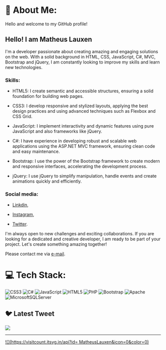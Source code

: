 # 💫 About Me:
Hello and welcome to my GitHub profile!

## Hello! I am Matheus Lauxen

I'm a developer passionate about creating amazing and engaging solutions on the web. With a solid background in HTML, CSS, JavaScript, C#, MVC, Bootstrap and jQuery, I am constantly looking to improve my skills and learn new technologies.

### Skills:

- HTML5: I create semantic and accessible structures, ensuring a solid foundation for building web pages.

- CSS3: I develop responsive and stylized layouts, applying the best design practices and using advanced techniques such as Flexbox and CSS Grid.

- JavaScript: I implement interactivity and dynamic features using pure JavaScript and also frameworks like jQuery.

- C#: I have experience in developing robust and scalable web applications using the ASP.NET MVC framework, ensuring clean code and easy maintenance.

- Bootstrap: I use the power of the Bootstrap framework to create modern and responsive interfaces, accelerating the development process.

- jQuery: I use jQuery to simplify manipulation, handle events and create animations quickly and efficiently.

### Social media:
- [Linkdin](https://www.linkedin.com/in/matheus-lauxen-849516208/),

- [Instagram](https://www.instagram.com/matheusvitorlauxen/),

- [Twitter](https://twitter.com/Matheuslauxenn).

I'm always open to new challenges and exciting collaborations. If you are looking for a dedicated and creative developer, I am ready to be part of your project. Let's create something amazing together!

Please contact me via [e-mail](matheusvitorlauxen6@gmail.com).


# 💻 Tech Stack:
![CSS3](https://img.shields.io/badge/css3-%231572B6.svg?style=for-the-badge&logo=css3&logoColor=white) ![C#](https://img.shields.io/badge/c%23-%23239120.svg?style=for-the-badge&logo=c-sharp&logoColor=white) ![JavaScript](https://img.shields.io/badge/javascript-%23323330.svg?style=for-the-badge&logo=javascript&logoColor=%23F7DF1E) ![HTML5](https://img.shields.io/badge/html5-%23E34F26.svg?style=for-the-badge&logo=html5&logoColor=white) ![PHP](https://img.shields.io/badge/php-%23777BB4.svg?style=for-the-badge&logo=php&logoColor=white) ![Bootstrap](https://img.shields.io/badge/bootstrap-%23563D7C.svg?style=for-the-badge&logo=bootstrap&logoColor=white) ![Apache](https://img.shields.io/badge/apache-%23D42029.svg?style=for-the-badge&logo=apache&logoColor=white) ![MicrosoftSQLServer](https://img.shields.io/badge/Microsoft%20SQL%20Sever-CC2927?style=for-the-badge&logo=microsoft%20sql%20server&logoColor=white)


## 🐦 Latest Tweet
[![](https://gtce.itsvg.in/api?username=https://twitter.com/Matheuslauxenn)](https://github.com/VishwaGauravIn/github-twitter-card-embed)

---
[![](https://visitcount.itsvg.in/api?id= MatheusLauxen&icon=0&color=0)](https://visitcount.itsvg.in)

<!-- Proudly created with GPRM ( https://gprm.itsvg.in ) -->
